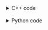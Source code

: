 <details><summary>C++ code</summary>

Runtime: `84 ms`, faster than `38.65%`.<br>
Memory Usage: `19.9 MB`, less than `69.06%`.<br>

![](https://github.com/archishmanghos/code-images/blob/master/Leetcode/49-A.png)

</details>

<br>

<details><summary>Python code</summary>

Runtime: `100 ms`, faster than `96.23%`.<br>
Memory Usage: `18.1 MB`, less than `50.70%`.<br>

![](https://github.com/archishmanghos/code-images/blob/master/Leetcode/49-py.png)

</details>